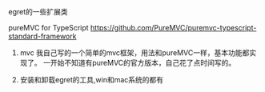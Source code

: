 ﻿egret的一些扩展类


pureMVC for TypeScript
https://github.com/PureMVC/puremvc-typescript-standard-framework

1. mvc 我自己写的一个简单的mvc框架，用法和pureMVC一样，基本功能都实现了。
一开始不知道有pureMVC的官方版本，自己花了点时间写的。

2. 安装和卸载egret的工具,win和mac系统的都有